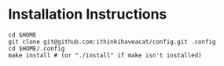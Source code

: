 # Installation Instructions

    cd $HOME
    git clone git@github.com:ithinkihaveacat/config.git .config
    cd $HOME/.config
    make install # (or "./install" if make isn't installed)
